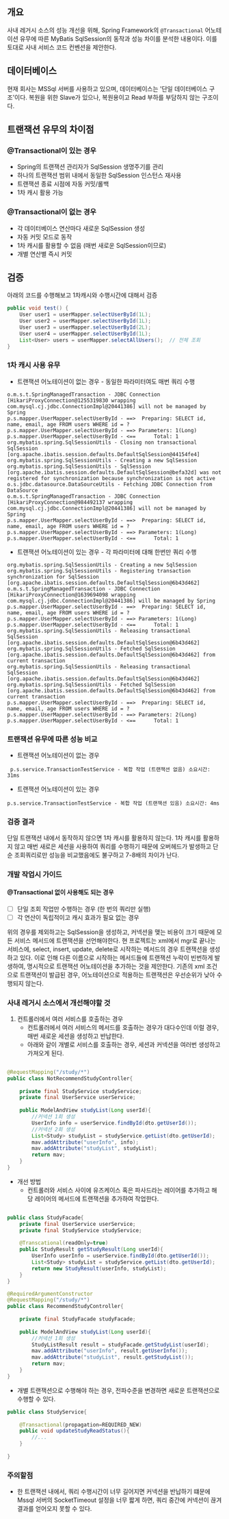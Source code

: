 ## 개요

사내 레거시 소스의 성능 개선을 위해, 
Spring Framework의 `@Transactional` 어노테이션 유무에 따른 
MyBatis SqlSession의 동작과 성능 차이를 분석한 내용이다. 
이를 토대로 사내 서비스 코드 컨벤션을 제안한다.

## 데이터베이스
현재 회사는 MSSql 서버를 사용하고 있으며, 데이터베이스는 '단일 데이터베이스 구조'이다.
복원을 위한 Slave가 있으나, 복원용이고 Read 부하를 부담하지 않는 구조이다.

## 트랜잭션 유무의 차이점 

### @Transactional이 있는 경우
- Spring의 트랜잭션 관리자가 SqlSession 생명주기를 관리
- 하나의 트랜잭션 범위 내에서 동일한 SqlSession 인스턴스 재사용
- 트랜잭션 종료 시점에 자동 커밋/롤백
- 1차 캐시 활용 가능

### @Transactional이 없는 경우
- 각 데이터베이스 연산마다 새로운 SqlSession 생성
- 자동 커밋 모드로 동작
- 1차 캐시를 활용할 수 없음 (매번 새로운 SqlSession이므로)
- 개별 연산별 즉시 커밋

## 검증

아래의 코드를 수행해보고 1차캐시와 수행시간에 대해서 검증

```java
public void test() {
    User user1 = userMapper.selectUserById(1L);  
    User user2 = userMapper.selectUserById(1L);  
    User user3 = userMapper.selectUserById(2L);  
    User user4 = userMapper.selectUserById(1L);
    List<User> users = userMapper.selectAllUsers();  // 전체 조회
}
```

### 1차 캐시 사용 유무

* 트랜잭션 어노테이션이 없는 경우 - 동일한 파라미터여도 매번 쿼리 수행
```
o.m.s.t.SpringManagedTransaction - JDBC Connection [HikariProxyConnection@1255319830 wrapping com.mysql.cj.jdbc.ConnectionImpl@20441386] will not be managed by Spring
p.s.mapper.UserMapper.selectUserById - ==>  Preparing: SELECT id, name, email, age FROM users WHERE id = ?
p.s.mapper.UserMapper.selectUserById - ==> Parameters: 1(Long)
p.s.mapper.UserMapper.selectUserById - <==      Total: 1
org.mybatis.spring.SqlSessionUtils - Closing non transactional SqlSession [org.apache.ibatis.session.defaults.DefaultSqlSession@44154fe4]
org.mybatis.spring.SqlSessionUtils - Creating a new SqlSession
org.mybatis.spring.SqlSessionUtils - SqlSession [org.apache.ibatis.session.defaults.DefaultSqlSession@befa32d] was not registered for synchronization because synchronization is not active
o.s.jdbc.datasource.DataSourceUtils - Fetching JDBC Connection from DataSource
o.m.s.t.SpringManagedTransaction - JDBC Connection [HikariProxyConnection@984492137 wrapping com.mysql.cj.jdbc.ConnectionImpl@20441386] will not be managed by Spring
p.s.mapper.UserMapper.selectUserById - ==>  Preparing: SELECT id, name, email, age FROM users WHERE id = ?
p.s.mapper.UserMapper.selectUserById - ==> Parameters: 1(Long)
p.s.mapper.UserMapper.selectUserById - <==      Total: 1
```

* 트랜잭션 어노테이션이 있는 경우 - 각 파라미터에 대해 한번만 쿼리 수행
```
org.mybatis.spring.SqlSessionUtils - Creating a new SqlSession
org.mybatis.spring.SqlSessionUtils - Registering transaction synchronization for SqlSession [org.apache.ibatis.session.defaults.DefaultSqlSession@6b43d462]
o.m.s.t.SpringManagedTransaction - JDBC Connection [HikariProxyConnection@1639694098 wrapping com.mysql.cj.jdbc.ConnectionImpl@20441386] will be managed by Spring
p.s.mapper.UserMapper.selectUserById - ==>  Preparing: SELECT id, name, email, age FROM users WHERE id = ?
p.s.mapper.UserMapper.selectUserById - ==> Parameters: 1(Long)
p.s.mapper.UserMapper.selectUserById - <==      Total: 1
org.mybatis.spring.SqlSessionUtils - Releasing transactional SqlSession [org.apache.ibatis.session.defaults.DefaultSqlSession@6b43d462]
org.mybatis.spring.SqlSessionUtils - Fetched SqlSession [org.apache.ibatis.session.defaults.DefaultSqlSession@6b43d462] from current transaction
org.mybatis.spring.SqlSessionUtils - Releasing transactional SqlSession [org.apache.ibatis.session.defaults.DefaultSqlSession@6b43d462]
org.mybatis.spring.SqlSessionUtils - Fetched SqlSession [org.apache.ibatis.session.defaults.DefaultSqlSession@6b43d462] from current transaction
p.s.mapper.UserMapper.selectUserById - ==>  Preparing: SELECT id, name, email, age FROM users WHERE id = ?
p.s.mapper.UserMapper.selectUserById - ==> Parameters: 2(Long)
p.s.mapper.UserMapper.selectUserById - <==      Total: 1
```
### 트랜잭션 유무에 따른 성능 비교

* 트랜잭션 어노테이션이 없는 경우
```
 p.s.service.TransactionTestService - 복합 작업 (트랜잭션 없음) 소요시간: 31ms
```
* 트랜잭션 어노테이션이 있는 경우
```
p.s.service.TransactionTestService - 복합 작업 (트랜잭션 있음) 소요시간: 4ms
```

### 검증 결과
단일 트랜잭션 내에서 동작하지 않으면 1차 캐시를 활용하지 않는다.
1차 캐시를 활용하지 않고 매번 새로은 세션을 사용하여 쿼리를 수행하기 때문에 오버헤드가 발생하고
단순 조회쿼리로만 성능을 비교했음에도 불구하고 7-8배의 차이가 난다.

### 개발 작업시 가이드

#### @Transactional 없이 사용해도 되는 경우
- [ ] 단일 조회 작업만 수행하는 경우 (한 번의 쿼리만 실행)
- [ ] 각 연산이 독립적이고 캐시 효과가 필요 없는 경우

위의 경우를 제외하고는 SqlSession을 생성하고, 커넥션을 맺는 비용이 크기 때문에 모든 서비스 메서드에 트랜잭션을 선언해야한다.
현 프로젝트는 xml에서 mgr로 끝나는 서비스에, select, insert, update, delete로 시작하는 메서드의 경우 트랜잭션을 생성하고 있다.
이로 인해 다른 이름으로 시작하는 메서드들에 트랜잭션 누락이 빈번하게 발생하여, 명시적으로 트랜잭션 어노테이션을 추가하는 것을 제안한다.
기존의 xml 조건으로 트랜잭션이 발급된 경우, 어노테이션으로 적용하는 트랜잭션은 우선순위가 낮아 수행되지 않는다. 

### 사내 레거시 소스에서 개선해야할 것

1. 컨트롤러에서 여러 서비스를 호출하는 경우
   - 컨트롤러에서 여러 서비스의 메서드를 호출하는 경우가 대다수인데 이럴 경우, 매번 새로운 세션을 생성하고 반납한다.
   - 아래와 같이 개별로 서비스를 호출하는 경우, 세션과 커넥션을 여러번 생성하고 가져오게 된다.

```java

@RequestMapping("/study/*")
public class NotRecommendStudyController{
    
    private final StudyService studyService; 
    private final UserService userService;
    
    public ModelAndView studyList(Long userId){
        //커넥션 1회 생성
        UserInfo info = userService.findById(dto.getUserId());
        //커넥션 2회 생성
        List<Study> studyList = studyService.getList(dto.getUserId);
        mav.addAttribute("userInfo", info);
        mav.addAttribute("studyList", studyList);
        return mav;
    }
}
```
- 개선 방법
  - 컨트롤러와 서비스 사이에 유즈케이스 혹은 파사드라는 레이어를 추가하고 해당 레이어의 메서드에 트랜잭션을 추가하여 작업한다.
```java

public class StudyFacade{
    private final UserService userService;
    private final StudyService studyService;
    
    @Transcational(readOnly=true)
    public StudyResult getStudyResult(Long userId){
        UserInfo userInfo = userService.findById(dto.getUserId());
        List<Study> studyList = studyService.getList(dto.getUserId);
        return new StudyResult(userInfo, studyList);   
    }
}

@RequiredArgumentConstructor
@RequestMapping("/study/*")
public class RecommendStudyController{
    
    private final StudyFacade studyFacade;
    
    public ModelAndView studyList(Long userId){
        //커넥션 1회 생성
        StudyListResult result = studyFacade.getStudyList(userId);
        mav.addAttribute("userInfo", result.getUserInfo());
        mav.addAttribute("studyList", result.getStudyList());
        return mav;
    }
}
```
- 개별 트랜잭션으로 수행해야 하는 경우, 전파수준을 변경하면 새로운 트랜잭션으로 수행할 수 있다.
```java
public class StudyService{
    
    @Transactional(propagation=REQUIRED_NEW)
    public void updateStudyReadStatus(){
        //...
    }
    
}
```
### 주의할점
- 한 트랜잭션 내에서, 쿼리 수행시간이 너무 길어지면 커넥션을 반납하기 떄문에 Mssql 서버의 SocketTimeout 설정을 너무 짧게 하면, 쿼리 중간에 커넥션이 끊겨 결과를 얻어오지 못할 수 있다.
